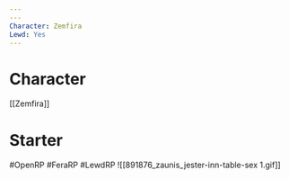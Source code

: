 ```yaml
---
---
Character: Zemfira
Lewd: Yes
---
```

# Character
[[Zemfira]]

# Starter


#OpenRP #FeraRP #LewdRP
![[891876_zaunis_jester-inn-table-sex 1.gif]]